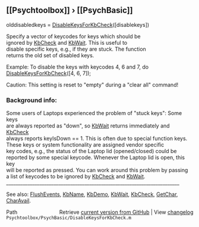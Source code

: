 ## [[Psychtoolbox]] &#8250; [[PsychBasic]]

olddisabledkeys = [DisableKeysForKbCheck](DisableKeysForKbCheck)([disablekeys])  
  
Specify a vector of keycodes for keys which should be  
ignored by [KbCheck](KbCheck) and [KbWait](KbWait). This is useful to  
disable specific keys, e.g., if they are stuck. The function  
returns the old set of disabled keys.  
  
Example: To disable the keys with keycodes 4, 6 and 7, do  
[DisableKeysForKbCheck](DisableKeysForKbCheck)([4, 6, 7]);  
  
Caution: This setting is reset to "empty" during a "clear all" command!  
  
### Background info:  
  
Some users of Laptops experienced the problem of "stuck keys": Some keys  
are always reported as "down", so [KbWait](KbWait) returns immediately and [KbCheck](KbCheck)  
always reports keyIsDown == 1. This is often due to special function keys.  
These keys or system functionality are assigned vendor specific  
key codes, e.g., the status of the Laptop lid (opened/closed) could be  
reported by some special keycode. Whenever the Laptop lid is open, this key  
will be reported as pressed. You can work around this problem by passing  
a list of keycodes to be ignored by [KbCheck](KbCheck) and [KbWait](KbWait).  
\_\_\_\_\_\_\_\_\_\_\_\_\_\_\_\_\_\_\_\_\_\_\_\_\_\_\_\_\_\_\_\_\_\_\_\_\_\_\_\_\_\_\_\_\_\_\_\_\_\_\_\_\_\_\_\_\_\_\_\_\_\_\_\_\_\_\_\_\_\_\_\_\_  
  
See also: [FlushEvents](FlushEvents), [KbName](KbName), [KbDemo](KbDemo), [KbWait](KbWait), [KbCheck](KbCheck), [GetChar](GetChar), [CharAvail](CharAvail).  




<div class="code_header" style="text-align:right;">
  <span style="float:left;">Path&nbsp;&nbsp;</span> <span class="counter">Retrieve <a href=
  "https://raw.github.com/Psychtoolbox-3/Psychtoolbox-3/beta/Psychtoolbox/PsychBasic/DisableKeysForKbCheck.m">current version from GitHub</a> | View <a href=
  "https://github.com/Psychtoolbox-3/Psychtoolbox-3/commits/beta/Psychtoolbox/PsychBasic/DisableKeysForKbCheck.m">changelog</a></span>
</div>
<div class="code">
  <code>Psychtoolbox/PsychBasic/DisableKeysForKbCheck.m</code>
</div>

